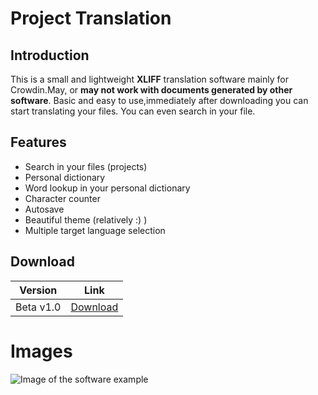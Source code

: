 # Project Translation

## Introduction
This is a small and lightweight **XLIFF** translation software mainly for Crowdin.May, or **may not work with documents generated by other software**.
Basic and easy to use,immediately after downloading you can start translating your files.
You can even search in your file.

## Features
- Search in your files (projects)
- Personal dictionary
- Word lookup in your personal dictionary
- Character counter
- Autosave
- Beautiful theme (relatively :) )
- Multiple target language selection

## Download

Version | Link
------------ | -------------
Beta v1.0 | [Download](https://www.dropbox.com/s/sjrt2lam171rjd6/ProjectTranslation_Beta_V1.0_signed.exe?dl=1)



# Images 
![Image of the software example](https://image.ibb.co/izMr7f/Screenshot-5.png)
